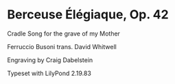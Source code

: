 # Berceuse Élégiaque, Op. 42
Cradle Song for the grave of my Mother

Ferruccio Busoni trans. David Whitwell

Engraving by Craig Dabelstein

Typeset with LilyPond 2.19.83
